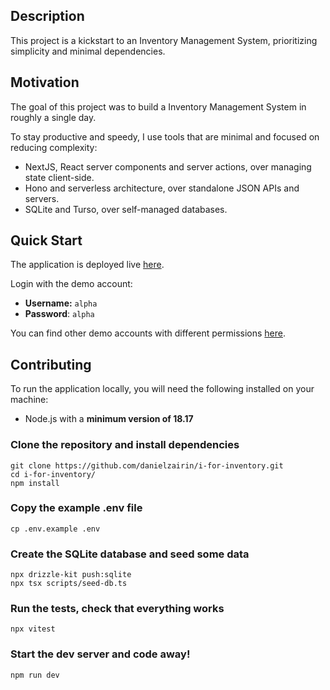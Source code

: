 ## Description

This project is a kickstart to an Inventory Management System, prioritizing simplicity and minimal dependencies.

## Motivation

The goal of this project was to build a Inventory Management System in roughly a single day.

To stay productive and speedy, I use tools that are minimal and focused on reducing complexity:

- NextJS, React server components and server actions, over managing state client-side.
- Hono and serverless architecture, over standalone JSON APIs and servers.
- SQLite and Turso, over self-managed databases.

## Quick Start

The application is deployed live [here](https://nextjs-inventory-management.vercel.app/auth/login).

Login with the demo account:

- **Username:** `alpha`
- **Password**: `alpha`

You can find other demo accounts with different permissions [here](https://nextjs-inventory-management.vercel.app/demo-accounts).

## Contributing

To run the application locally, you will need the following installed on your machine:

- Node.js with a **minimum version of 18.17**

### Clone the repository and install dependencies

```
git clone https://github.com/danielzairin/i-for-inventory.git
cd i-for-inventory/
npm install
```

### Copy the example .env file

```
cp .env.example .env
```

### Create the SQLite database and seed some data

```
npx drizzle-kit push:sqlite
npx tsx scripts/seed-db.ts
```

### Run the tests, check that everything works

```
npx vitest
```

### Start the dev server and code away!

```
npm run dev
```
